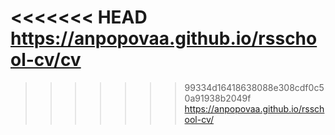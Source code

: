 <<<<<<< HEAD
https://anpopovaa.github.io/rsschool-cv/cv
=======
>>>>>>> 99334d16418638088e308cdf0c50a91938b2049f
https://anpopovaa.github.io/rsschool-cv/